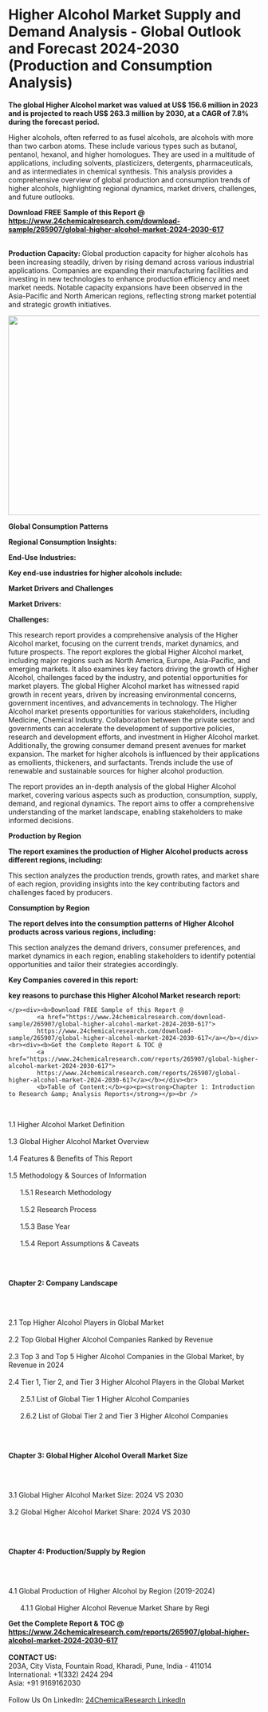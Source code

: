 <h1>Higher Alcohol Market Supply and Demand Analysis - Global Outlook and Forecast 2024-2030 (Production and Consumption Analysis)</h1><p><strong>The global Higher Alcohol market was valued at US$ 156.6 million in 2023 and is projected to reach US$ 263.3 million by 2030, at a CAGR of 7.8% during the forecast period.</strong></p><p>
</p><p>Higher alcohols, often referred to as fusel alcohols, are alcohols with more than two carbon atoms. These include various types such as butanol, pentanol, hexanol, and higher homologues. They are used in a multitude of applications, including solvents, plasticizers, detergents, pharmaceuticals, and as intermediates in chemical synthesis. This analysis provides a comprehensive overview of global production and consumption trends of higher alcohols, highlighting regional dynamics, market drivers, challenges, and future outlooks.</p><div><b>Download FREE Sample of this Report @ 
            <a href="https://www.24chemicalresearch.com/download-sample/265907/global-higher-alcohol-market-2024-2030-617">
            https://www.24chemicalresearch.com/download-sample/265907/global-higher-alcohol-market-2024-2030-617</a></b></div><br><p>
</p><p><strong>Production Capacity:</strong><strong> </strong>Global production capacity for higher alcohols has been increasing steadily, driven by rising demand across various industrial applications. Companies are expanding their manufacturing facilities and investing in new technologies to enhance production efficiency and meet market needs. Notable capacity expansions have been observed in the Asia-Pacific and North American regions, reflecting strong market potential and strategic growth initiatives.</p><p>
</p><p><img alt="" src="https://24chemicalresearch.com/assets/report-images/Higher.png" style="height:399px; width:731px"></p><p>
</p><p><strong>Global Consumption Patterns</strong></p><p>
</p><p><strong>Regional Consumption Insights:</strong></p><p>
</p><p>
</p><p><strong>End-Use Industries:</strong><strong> </strong></p><p>
</p><p><strong>Key end-use industries for higher alcohols include:</strong></p><p>
</p><p>
</p><p><strong>Market Drivers and Challenges</strong></p><p>
</p><p><strong>Market Drivers:</strong></p><p>
</p><p>
</p><p><strong>Challenges:</strong></p><p>
</p><p>
</p><p>This research report provides a comprehensive analysis of the Higher Alcohol market, focusing on the current trends, market dynamics, and future prospects. The report explores the global Higher Alcohol market, including major regions such as North America, Europe, Asia-Pacific, and emerging markets. It also examines key factors driving the growth of Higher Alcohol, challenges faced by the industry, and potential opportunities for market players. The global Higher Alcohol market has witnessed rapid growth in recent years, driven by increasing environmental concerns, government incentives, and advancements in technology. The Higher Alcohol market presents opportunities for various stakeholders, including Medicine, Chemical Industry. Collaboration between the private sector and governments can accelerate the development of supportive policies, research and development efforts, and investment in Higher Alcohol market. Additionally, the growing consumer demand present avenues for market expansion. The market for higher alcohols is influenced by their applications as emollients, thickeners, and surfactants. Trends include the use of renewable and sustainable sources for higher alcohol production.</p><p>
</p><p>The report provides an in-depth analysis of the global Higher Alcohol market, covering various aspects such as production, consumption, supply, demand, and regional dynamics. The report aims to offer a comprehensive understanding of the market landscape, enabling stakeholders to make informed decisions.</p><p>
</p><p><strong>Production by Region</strong></p><p>
</p><p><strong>The report examines the production of Higher Alcohol products across different regions, including:</strong></p><p>
</p><p>
</p><p>This section analyzes the production trends, growth rates, and market share of each region, providing insights into the key contributing factors and challenges faced by producers.</p><p>
</p><p><strong>Consumption by Region</strong></p><p>
</p><p><strong>The report delves into the consumption patterns of Higher Alcohol products across various regions, including:</strong></p><p>
</p><p>
	</p><p>
</p><p>This section analyzes the demand drivers, consumer preferences, and market dynamics in each region, enabling stakeholders to identify potential opportunities and tailor their strategies accordingly.</p><p>
<strong>Key Companies covered in this report:</strong></p><p>
</p><p>
</p><p><strong>key reasons to purchase this Higher Alcohol Market research report:</strong></p><p>

	</p><div><b>Download FREE Sample of this Report @ 
            <a href="https://www.24chemicalresearch.com/download-sample/265907/global-higher-alcohol-market-2024-2030-617">
            https://www.24chemicalresearch.com/download-sample/265907/global-higher-alcohol-market-2024-2030-617</a></b></div><br><div><b>Get the Complete Report & TOC @ 
            <a href="https://www.24chemicalresearch.com/reports/265907/global-higher-alcohol-market-2024-2030-617">
            https://www.24chemicalresearch.com/reports/265907/global-higher-alcohol-market-2024-2030-617</a></b></div><br>
            <b>Table of Content:</b><p><p><strong>Chapter 1: Introduction to Research &amp; Analysis Reports</strong></p><br />
<br />
<p>1.1 Higher Alcohol  Market Definition<br /><br />
1.3 Global Higher Alcohol  Market Overview<br /><br />
1.4 Features &amp; Benefits of This Report<br /><br />
1.5 Methodology &amp; Sources of Information<br /><br />
&nbsp;&nbsp;&nbsp;&nbsp;&nbsp; 1.5.1 Research Methodology<br /><br />
&nbsp;&nbsp;&nbsp;&nbsp;&nbsp; 1.5.2 Research Process<br /><br />
&nbsp;&nbsp;&nbsp;&nbsp;&nbsp; 1.5.3 Base Year<br /><br />
&nbsp;&nbsp;&nbsp;&nbsp;&nbsp; 1.5.4 Report Assumptions &amp; Caveats</p><br />
<br />
<p><strong>Chapter 2: Company Landscape</strong></p><br />
<br />
<p>2.1 Top Higher Alcohol  Players in Global Market<br /><br />
2.2 Top Global Higher Alcohol  Companies Ranked by Revenue<br /><br />
2.3 Top 3 and Top 5 Higher Alcohol  Companies in the Global Market, by Revenue in 2024<br /><br />
2.4 Tier 1, Tier 2, and Tier 3 Higher Alcohol  Players in the Global Market<br /><br />
&nbsp;&nbsp;&nbsp;&nbsp;&nbsp; 2.5.1 List of Global Tier 1 Higher Alcohol  Companies<br /><br />
&nbsp;&nbsp;&nbsp;&nbsp;&nbsp; 2.6.2 List of Global Tier 2 and Tier 3 Higher Alcohol  Companies</p><br />
<br />
<p><strong>Chapter 3: Global Higher Alcohol  Overall Market Size</strong></p><br />
<br />
<p>3.1 Global Higher Alcohol  Market Size: 2024 VS 2030<br /><br />
3.2 Global Higher Alcohol  Market Share: 2024 VS 2030</p><br />
<br />
<p><strong>Chapter 4: Production/Supply by Region</strong></p><br />
<br />
<p>4.1 Global Production of Higher Alcohol  by Region (2019-2024)<br /><br />
&nbsp;&nbsp;&nbsp;&nbsp;&nbsp; 4.1.1 Global Higher Alcohol  Revenue Market Share by Regi</p><div><b>Get the Complete Report & TOC @ 
            <a href="https://www.24chemicalresearch.com/reports/265907/global-higher-alcohol-market-2024-2030-617">
            https://www.24chemicalresearch.com/reports/265907/global-higher-alcohol-market-2024-2030-617</a></b></div><br><b>CONTACT US:</b><br>
            203A, City Vista, Fountain Road, Kharadi, Pune, India - 411014<br>
            International: +1(332) 2424 294<br>
            Asia: +91 9169162030 <br><br>
            Follow Us On LinkedIn: <a href="https://www.linkedin.com/company/24chemicalresearch/">24ChemicalResearch LinkedIn</a>